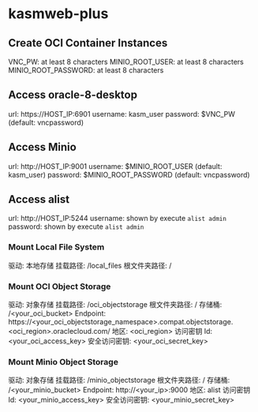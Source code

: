 # kasmweb-plus

## Create OCI Container Instances

VNC_PW: at least 8 characters
MINIO_ROOT_USER: at least 8 characters
MINIO_ROOT_PASSWORD: at least 8 characters

## Access oracle-8-desktop

url: https://HOST_IP:6901
username: kasm_user
password: $VNC_PW (default: vncpassword)

## Access Minio

url: http://HOST_IP:9001
username: $MINIO_ROOT_USER (default: kasm_user)
password: $MINIO_ROOT_PASSWORD (default: vncpassword)

## Access alist
url: http://HOST_IP:5244
username: shown by execute `alist admin`
password: shown by execute `alist admin`

### Mount Local File System
驱动: 本地存储
挂载路径: /local_files
根文件夹路径: /

### Mount OCI Object Storage
驱动: 对象存储
挂载路径: /oci_objectstorage
根文件夹路径: /
存储桶: /<your_oci_bucket>
Endpoint: https://<your_oci_objectstorage_namespace>.compat.objectstorage.<oci_region>.oraclecloud.com/
地区: <oci_region>
访问密钥 Id: <your_oci_access_key>
安全访问密钥: <your_oci_secret_key>

### Mount Minio Object Storage
驱动: 对象存储
挂载路径: /minio_objectstorage
根文件夹路径: /
存储桶: /<your_minio_bucket>
Endpoint: http://<your_ip>:9000
地区: alist
访问密钥 Id: <your_minio_access_key>
安全访问密钥: <your_minio_secret_key>
